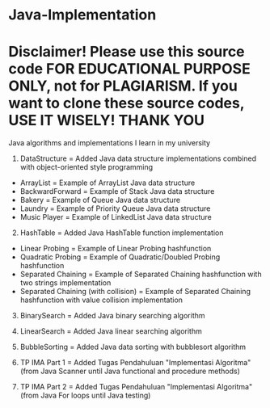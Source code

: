 # Java-Implementation
# Disclaimer! Please use this source code FOR EDUCATIONAL PURPOSE ONLY, not for PLAGIARISM. If you want to clone these source codes, USE IT WISELY! THANK YOU

Java algorithms and implementations I learn in my university

1. DataStructure = Added Java data structure implementations combined with object-oriented style programming
- ArrayList = Example of ArrayList Java data structure
- BackwardForward = Example of Stack Java data structure
- Bakery = Example of Queue Java data structure
- Laundry = Example of Priority Queue Java data structure
- Music Player = Example of LinkedList Java data structure

2. HashTable = Added Java HashTable function implementation
- Linear Probing = Example of Linear Probing hashfunction
- Quadratic Probing = Example of Quadratic/Doubled Probing hashfunction
- Separated Chaining = Example of Separated Chaining hashfunction with two strings implementation
- Separated Chaining (with collision) = Example of Separated Chaining hashfunction with value collision implementation

3. BinarySearch = Added Java binary searching algorithm

4. LinearSearch = Added Java linear searching algorithm

5. BubbleSorting = Added Java data sorting with bubblesort algorithm

6. TP IMA Part 1 = Added Tugas Pendahuluan "Implementasi Algoritma" (from Java Scanner until Java functional and procedure methods)

7. TP IMA Part 2 = Added Tugas Pendahuluan "Implementasi Algoritma" (from Java For loops until Java testing)

